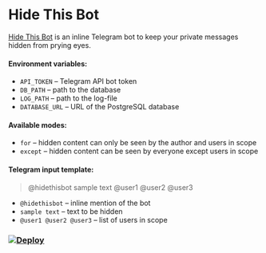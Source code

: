# Hide This Bot
[Hide This Bot](https://t.me/hidethisbot) is an inline Telegram bot to keep your private messages hidden from prying eyes.


#### Environment variables:
- `API_TOKEN` – Telegram API bot token
- `DB_PATH` – path to the database
- `LOG_PATH` – path to the log-file
- `DATABASE_URL` – URL of the PostgreSQL database


#### Available modes:
- `for` – hidden content can only be seen by the author and users in scope
- `except` – hidden content can be seen by everyone except users in scope

#### Telegram input template:
> @hidethisbot sample text @user1 @user2 @user3
- `@hidethisbot` – inline mention of the bot
- `sample text` – text to be hidden
- `@user1 @user2 @user3` – list of users in scope

### [![Deploy](https://www.herokucdn.com/deploy/button.svg)](https://heroku.com/deploy?template=https://github.com/undrcrxwn/hidethisbot)
